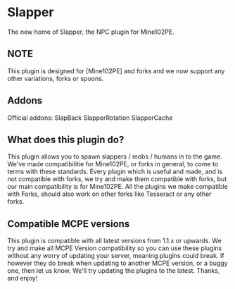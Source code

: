# Slapper
The new home of Slapper, the NPC plugin for Mine102PE.

## NOTE

This plugin is designed for [Mine102PE] and forks and we now support any other variations, forks or spoons.

## Addons

Official addons: SlapBack SlapperRotation SlapperCache

## What does this plugin do?

This plugin allows you to spawn slappers / mobs / humans in to the game. We've made compatibilitie for Mine102PE, or forks in general, to come to terms with these standards. Every plugin which is useful and made, and is not compatible with forks, we try and make them compatible with forks, but our main compatibility is for Mine102PE. All the plugins we make compatible with Forks, should also work on other forks like Tesseract or any other forks.

## Compatible MCPE versions

This plugin is compatible with all latest versions from 1.1.x or upwards. We try and make all MCPE Version compatibility so you can use these plugins without any worry of updating your server, meaning plugins could break. If however they do break when updating to another MCPE version, or a buggy one, then let us know. We'll try updating the plugins to the latest. Thanks, and enjoy!
